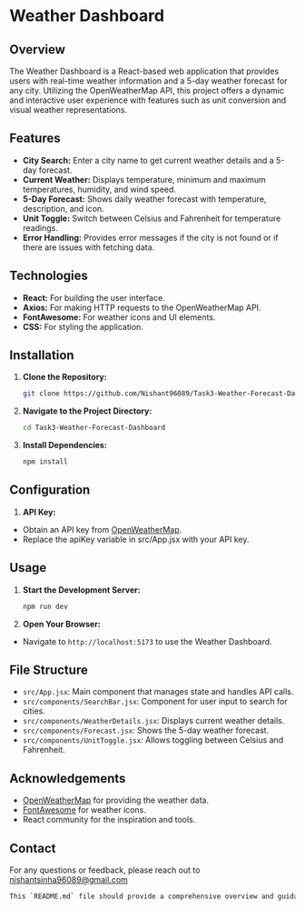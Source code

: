 # Weather Dashboard

## Overview

The Weather Dashboard is a React-based web application that provides users with real-time weather information and a 5-day weather forecast for any city. Utilizing the OpenWeatherMap API, this project offers a dynamic and interactive user experience with features such as unit conversion and visual weather representations.

## Features

- **City Search:** Enter a city name to get current weather details and a 5-day forecast.
- **Current Weather:** Displays temperature, minimum and maximum temperatures, humidity, and wind speed.
- **5-Day Forecast:** Shows daily weather forecast with temperature, description, and icon.
- **Unit Toggle:** Switch between Celsius and Fahrenheit for temperature readings.
- **Error Handling:** Provides error messages if the city is not found or if there are issues with fetching data.

## Technologies

- **React:** For building the user interface.
- **Axios:** For making HTTP requests to the OpenWeatherMap API.
- **FontAwesome:** For weather icons and UI elements.
- **CSS:** For styling the application.

## Installation

1. **Clone the Repository:**
   ```bash
   git clone https://github.com/Nishant96089/Task3-Weather-Forecast-Dashboard.git

2. **Navigate to the Project Directory:**
   ```bash
   cd Task3-Weather-Forecast-Dashboard

3. **Install Dependencies:**
   ```bash
   npm install


## Configuration

1. **API Key:**

- Obtain an API key from [OpenWeatherMap](https://openweathermap.org/api).
- Replace the apiKey variable in src/App.jsx with your API key.

## Usage

1. **Start the Development Server:**
   ```bash
   npm run dev

1. **Open Your Browser:**
- Navigate to `http://localhost:5173` to use the Weather Dashboard.

## File Structure

- `src/App.jsx`: Main component that manages state and handles API calls.
- `src/components/SearchBar.jsx`: Component for user input to search for cities.
- `src/components/WeatherDetails.jsx`: Displays current weather details.
- `src/components/Forecast.jsx`: Shows the 5-day weather forecast.
- `src/components/UnitToggle.jsx`: Allows toggling between Celsius and Fahrenheit.

## Acknowledgements

- [OpenWeatherMap](https://openweathermap.org/api) for providing the weather data.
- [FontAwesome](https://fontawesome.com/) for weather icons.
- React community for the inspiration and tools.

## Contact
For any questions or feedback, please reach out to nishantsinha96089@gmail.com

```sh
This `README.md` file should provide a comprehensive overview and guidance for your project. Make sure to update the placeholders with your actual repository URL, contact information, and any other specific details relevant to your project.


      
